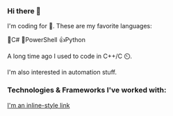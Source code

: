 ### Hi there 👋

I'm coding for 🍔. These are my favorite languages:

💪C#
💪PowerShell
👍Python

A long time ago I used to code in C++/C ⏲️.

I'm also interested in automation stuff.


### Technologies & Frameworks I've worked with:

[I'm an inline-style link](https://www.google.com)


<!--
**moerwald/moerwald** is a ✨ _special_ ✨ repository because its `README.md` (this file) appears on your GitHub profile.

Here are some ideas to get you started:

- 🔭 I’m currently working on ...
- 🌱 I’m currently learning ...
- 👯 I’m looking to collaborate on ...
- 🤔 I’m looking for help with ...
- 💬 Ask me about ...
- 📫 How to reach me: ...
- 😄 Pronouns: ...
- ⚡ Fun fact: ...
-->
